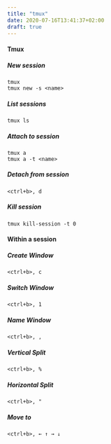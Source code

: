 ```yaml
---
title: "tmux"
date: 2020-07-16T13:41:37+02:00
draft: true
---
```


#### Tmux
##### New session
```
tmux
tmux new -s <name>
```
##### List sessions
```tmux ls```
##### Attach to session
```
tmux a
tmux a -t <name>
```
##### Detach from session
```<ctrl+b>, d```
##### Kill session
```tmux kill-session -t 0```

#### Within a session
##### Create Window
```<ctrl+b>, c```
##### Switch Window
```<ctrl+b>, 1```
##### Name Window
```<ctrl+b>, ,```
##### Vertical Split
```<ctrl+b>, %```
##### Horizontal Split
```<ctrl+b>, "```
##### Move to
```<ctrl+b>, ← ↑ → ↓```